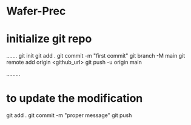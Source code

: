 # Wafer-Prec

# initialize git repo
.......
git init
git add .
git commit -m "first commit"
git branch -M main
git remote add origin <github_url>
git push -u origin main

.........

# to update the modification

git add .
git commit -m "proper message"
git push 
